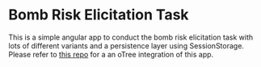# Bomb Risk Elicitation Task

This is a simple angular app to conduct the bomb risk elicitation task with lots of different variants and a 
persistence layer using SessionStorage. Please refer to [this repo](https://github.com/felixholzmeister/bret) 
for a an oTree integration of this app.
